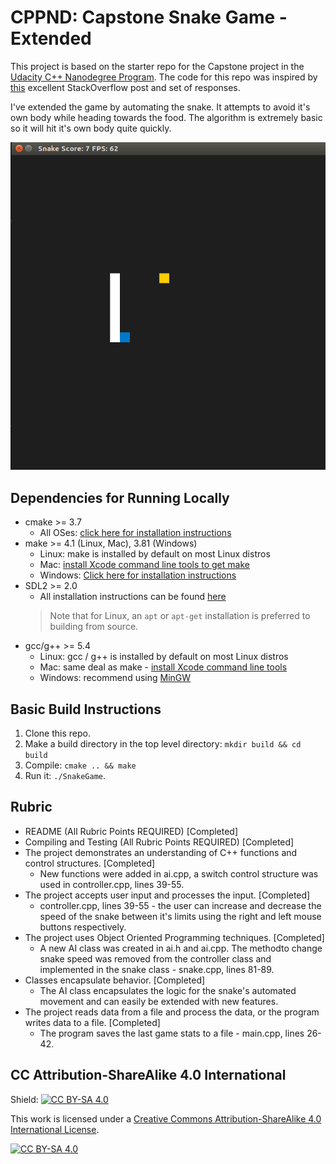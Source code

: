 # CPPND: Capstone Snake Game - Extended

This project is based on the starter repo for the Capstone project in the [Udacity C++ Nanodegree Program](https://www.udacity.com/course/c-plus-plus-nanodegree--nd213). The code for this repo was inspired by [this](https://codereview.stackexchange.com/questions/212296/snake-game-in-c-with-sdl) excellent StackOverflow post and set of responses.

I've extended the game by automating the snake. It attempts to avoid it's own body while heading towards the food. The algorithm is extremely basic so it will hit it's own body quite quickly.

<img src="snake_game.gif"/>

## Dependencies for Running Locally
* cmake >= 3.7
  * All OSes: [click here for installation instructions](https://cmake.org/install/)
* make >= 4.1 (Linux, Mac), 3.81 (Windows)
  * Linux: make is installed by default on most Linux distros
  * Mac: [install Xcode command line tools to get make](https://developer.apple.com/xcode/features/)
  * Windows: [Click here for installation instructions](http://gnuwin32.sourceforge.net/packages/make.htm)
* SDL2 >= 2.0
  * All installation instructions can be found [here](https://wiki.libsdl.org/Installation)
  >Note that for Linux, an `apt` or `apt-get` installation is preferred to building from source. 
* gcc/g++ >= 5.4
  * Linux: gcc / g++ is installed by default on most Linux distros
  * Mac: same deal as make - [install Xcode command line tools](https://developer.apple.com/xcode/features/)
  * Windows: recommend using [MinGW](http://www.mingw.org/)

## Basic Build Instructions

1. Clone this repo.
2. Make a build directory in the top level directory: `mkdir build && cd build`
3. Compile: `cmake .. && make`
4. Run it: `./SnakeGame`.

## Rubric 
- README (All Rubric Points REQUIRED) [Completed]
- Compiling and Testing (All Rubric Points REQUIRED) [Completed]
- The project demonstrates an understanding of C++ functions and control structures. [Completed]
  - New functions were added in ai.cpp, a switch control structure was used in controller.cpp, lines 39-55.
- The project accepts user input and processes the input. [Completed]
  - controller.cpp, lines 39-55 - the user can increase and decrease the speed of the snake between it's limits using the right and left mouse buttons respectively.
- The project uses Object Oriented Programming techniques. [Completed]
  - A new AI class was created in ai.h and ai.cpp. The methodto change snake speed was removed from the controller class and implemented in the snake class - snake.cpp, lines 81-89.
- Classes encapsulate behavior. [Completed]
  - The AI class encapsulates the logic for the snake's automated movement and can easily be extended with new features.
- The project reads data from a file and process the data, or the program writes data to a file. [Completed]
  - The program saves the last game stats to a file - main.cpp, lines 26-42.


## CC Attribution-ShareAlike 4.0 International


Shield: [![CC BY-SA 4.0][cc-by-sa-shield]][cc-by-sa]

This work is licensed under a
[Creative Commons Attribution-ShareAlike 4.0 International License][cc-by-sa].

[![CC BY-SA 4.0][cc-by-sa-image]][cc-by-sa]

[cc-by-sa]: http://creativecommons.org/licenses/by-sa/4.0/
[cc-by-sa-image]: https://licensebuttons.net/l/by-sa/4.0/88x31.png
[cc-by-sa-shield]: https://img.shields.io/badge/License-CC%20BY--SA%204.0-lightgrey.svg